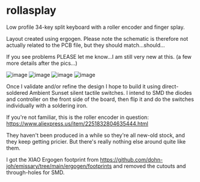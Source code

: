 # rollasplay
Low profile 34-key split keyboard with a roller encoder and finger splay.

Layout created using ergogen. Please note the schematic is therefore not actually related to the PCB file, but they should match...should...

If you see problems PLEASE let me know...I am still very new at this. (a few more details after the pics...)

![image](https://github.com/user-attachments/assets/89f0c3c5-4aca-4423-9dbb-c312a0478df8)
![image](https://github.com/user-attachments/assets/108ce0d8-c5d3-43a5-b4aa-93eef1cef227)
![image](https://github.com/user-attachments/assets/144cda5e-814c-4ca9-9dc1-a2831ee47c76)
![image](https://github.com/user-attachments/assets/a45214f6-f5c2-44e4-beb8-bbbb78bce867)

Once I validate and/or refine the design I hope to build it using direct-soldered Ambient Sunset silent tactile switches. I intend to SMD the diodes and controller on the front side of the board, then flip it and do the switches individually with a soldering iron.

If you're not familiar, this is the roller encoder in question: https://www.aliexpress.us/item/2251832804635444.html

They haven't been produced in a while so they're all new-old stock, and they keep getting pricier. But there's really nothing else around quite like them.

I got the XIAO Ergogen footprint from https://github.com/dohn-joh/emissary/tree/main/ergogen/footprints and removed the cutouts and through-holes for SMD.
